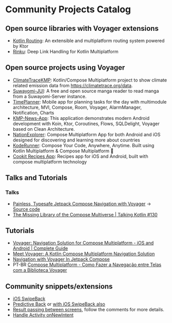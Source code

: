 # Community Projects Catalog

## Open source libraries with Voyager extensions

- [Kotlin Routing](https://github.com/programadorthi/kotlin-routing): An extensible and multiplatform routing system powered by Ktor
- [Rinku](https://github.com/theolm/Rinku): Deep Link Handling for Kotlin Multiplatform

## Open source projects using Voyager

- [ClimateTraceKMP](https://github.com/joreilly/ClimateTraceKMP): Kotlin/Compose Multiplatform project to show climate related emission data from https://climatetrace.org/data.
- [Suwayomi-JUI](https://github.com/Suwayomi/Suwayomi-JUI): A free and open source manga reader to read manga from a Suwayomi-Server instance.
- [TimePlanner](https://github.com/v1tzor/TimePlanner): Mobile app for planning tasks for the day with multimodule architecture, MVI, Compose, Room, Voyager, AlarmManager, Notification, Charts
- [KMP-News-App](https://github.com/momintahir/KMP-News-App): This application demonstrates modern Android development with Koin, Ktor, Coroutines, Flows, SQLDelight, Voyager based on Clean Architecture.
- [NationExplorer](https://github.com/Pablit0x/NationExplorer): Compose Multiplatform App for both Android and iOS designed for discovering and learning more about countries
- [KodeRunner](https://github.com/Abhay-cloud/KodeRunner-Multiplatform): Compose Your Code, Anywhere, Anytime. Built using Kotlin Multiplatform & Compose Multiplatform 🚀
- [Cookit Recipes App](https://github.com/JunydDEV/kmp-recipes-mobile-app): Recipes app for iOS and Android, built with compose multiplatform technology

## Talks and Tutorials

### Talks

- [Painless, Typesafe Jetpack Compose Navigation with Voyager](https://www.droidcon.com/2022/08/02/painless-typesafe-jetpack-compose-navigation-with-voyager/) -> [Source code](https://github.com/kihaki/droidcon_2022_voyager/tree/main)
- [The Missing Library of the Compose Multiverse | Talking Kotlin #130](https://talkingkotlin.com/navigating-the-compose-multiverse-lyricist-and-voyager/)

## Tutorials

- [Voyager: Navigation Solution for Compose Multiplatform - iOS and Android | Complete Guide](https://youtu.be/7Xv38k4cCMc)
- [Meet Voyager: A Kotlin Compose Multiplatform Navigation Solution](https://youtu.be/Aww-h7ygo2k)
- [Navigation with Voyager In Jetpack Compose](https://youtu.be/HdXpTXHUTu0)
- PT-BR [Compose Multiplatform - Como Fazer a Navegação entre Telas com a Biblioteca Voyager](https://youtu.be/wiUxyD_7fJU)

## Community snippets/extensions

- [iOS SwipeBack](https://github.com/adrielcafe/voyager/issues/144#issuecomment-2085255838)
- [Predictive Back](https://github.com/adrielcafe/voyager/issues/223#issuecomment-2023240129) or [with iOS SwipeBack also](https://github.com/adrielcafe/voyager/issues/144#issuecomment-1961372747)
- [Result passing between screens](https://github.com/adrielcafe/voyager/pull/128#issuecomment-1763034415), follow the comments for more details.
- [Handle Activity onNewIntent](https://github.com/adrielcafe/voyager/issues/149#issuecomment-1557515694)